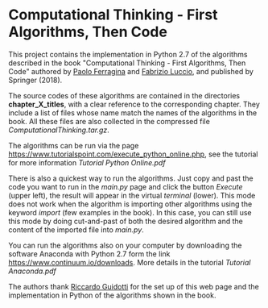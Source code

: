 # Computational Thinking - First Algorithms, Then Code

This project contains the implementation in Python 2.7 of the algorithms described in the book "Computational Thinking - First Algorithms, Then Code" authored by <a href="http://pages.di.unipi.it/ferragina/">Paolo Ferragina</a> and <a href="http://pages.di.unipi.it/luccio/">Fabrizio Luccio</a>, and published by Springer (2018).

The source codes of these algorithms are contained in the directories **chapter_X_titles**, with a clear reference to the corresponding chapter. They include a list of files whose name match the names of the algorithms in the book. 
All these files are also collected in the compressed file *ComputationalThinking.tar.gz*.

The algorithms can be run via the page https://www.tutorialspoint.com/execute_python_online.php, see the tutorial for more information *Tutorial Python Online.pdf*

There is also a quickest way to run the algorithms. Just copy and past the code you want to run in the *main.py* page and click the button *Execute* (upper left), the result will appear in the virtual *terminal* (lower). This mode does not work when the algorithm is importing other algorithms using the keyword *import* (few examples in the book). In this case, you can still use this mode by doing cut-and-past of both the desired algorithm and the content of the imported file into *main.py*.  

You can run the algorithms also on your computer by downloading the software Anaconda with Python 2.7 form the link https://www.continuum.io/downloads. More details in the tutorial *Tutorial Anaconda.pdf*

The authors thank <a href="http://kdd.isti.cnr.it/people/riccardo-guidotti">Riccardo Guidotti</a> for the set up of this web page and the implementation in Python of the algorithms shown in the book.

